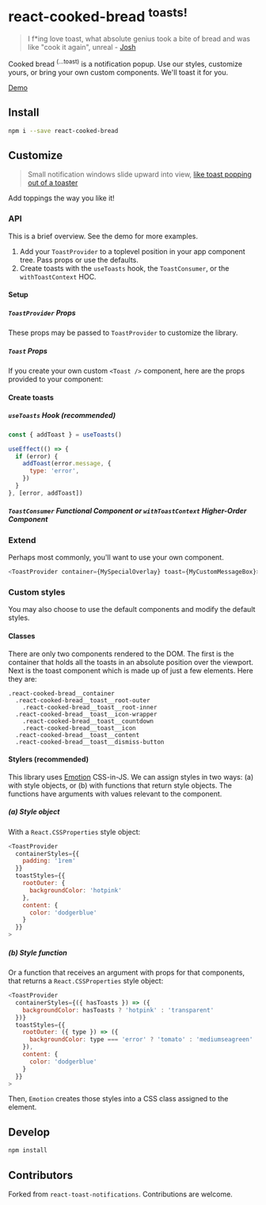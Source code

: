 # react-cooked-bread <sup>toasts!</sup>

> I f\*ing love toast, what absolute genius took a bite of bread and was like "cook it again", unreal - [Josh](https://twitter.com/LoserCrew/status/1039294149667770368?s=20)

Cooked bread <sup>(...toast)</sup> is a notification popup. Use our styles, customize yours, or bring your own custom components. We'll toast it for you.

[Demo]()

## Install

```sh
npm i --save react-cooked-bread
```

## Customize

> Small notification windows slide upward into view, [like toast popping out of a toaster](https://en.wikipedia.org/wiki/Pop-up_notification)

Add toppings the way you like it!

### API

This is a brief overview. See the demo for more examples.

1. Add your `ToastProvider` to a toplevel position in your app component tree. Pass props or use the defaults.
1. Create toasts with the `useToasts` hook, the `ToastConsumer`, or the `withToastContext` HOC.

#### Setup

##### `ToastProvider` Props

These props may be passed to `ToastProvider` to customize the library.

##### `Toast` Props

If you create your own custom `<Toast />` component, here are the props provided to your component:

#### Create toasts

##### `useToasts` Hook (recommended)

```js
const { addToast } = useToasts()

useEffect(() => {
  if (error) {
    addToast(error.message, {
      type: 'error',
    })
  }
}, [error, addToast])
```

##### `ToastConsumer` Functional Component or `withToastContext` Higher-Order Component

### Extend

Perhaps most commonly, you'll want to use your own component.

```js
<ToastProvider container={MySpecialOverlay} toast={MyCustomMessageBox}>
```

### Custom styles

You may also choose to use the default components and modify the default styles.

#### Classes

There are only two components rendered to the DOM. The first is the container that holds all the toasts in an absolute position over the viewport. Next is the toast component which is made up of just a few elements. Here they are:

```
.react-cooked-bread__container
  .react-cooked-bread__toast__root-outer
    .react-cooked-bread__toast__root-inner
  .react-cooked-bread__toast__icon-wrapper
    .react-cooked-bread__toast__countdown
    .react-cooked-bread__toast__icon
  .react-cooked-bread__toast__content
  .react-cooked-bread__toast__dismiss-button
```

#### Stylers (recommended)

This library uses [Emotion](https://github.com/emotion-js/emotion) CSS-in-JS. We can assign styles in two ways: (a) with style objects, or (b) with functions that return style objects. The functions have arguments with values relevant to the component.

##### (a) Style object

With a `React.CSSProperties` style object:

```js
<ToastProvider
  containerStyles={{
    padding: '1rem'
  }}
  toastStyles={{
    rootOuter: {
      backgroundColor: 'hotpink'
    },
    content: {
      color: 'dodgerblue'
    }
  }}
>
```

##### (b) Style function

Or a function that receives an argument with props for that components, that returns a `React.CSSProperties` style object:

```js
<ToastProvider
  containerStyles={({ hasToasts }) => ({
    backgroundColor: hasToasts ? 'hotpink' : 'transparent'
  })}
  toastStyles={{
    rootOuter: ({ type }) => ({
      backgroundColor: type === 'error' ? 'tomato' : 'mediumseagreen'
    }),
    content: {
      color: 'dodgerblue'
    }
  }}
>
```

Then, `Emotion` creates those styles into a CSS class assigned to the element.

## Develop

```sh
npm install
```

## Contributors

Forked from `react-toast-notifications`. Contributions are welcome.
